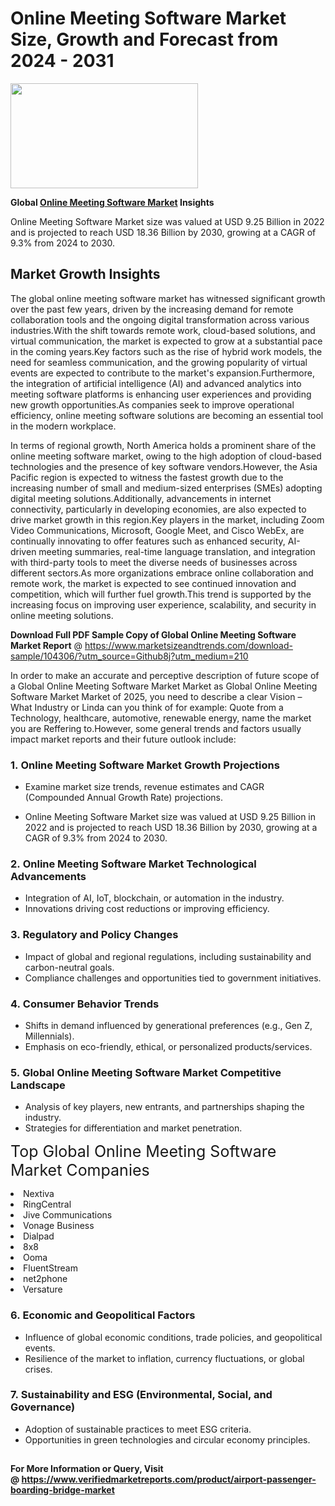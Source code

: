 <H1>Online Meeting Software Market Size, Growth and Forecast from 2024 - 2031</H1><img class="aligncenter size-medium wp-image-584254" src="https://thirdeyenews.in/wp-content/uploads/2024/09/Global-Market-Research-300x168.jpeg" alt="" width="300" height="168" /><p><strong>Global&nbsp;<a href="https://www.marketsizeandtrends.com/download-sample/104306/?utm_source=Github8j?utm_medium=210">Online Meeting Software Market</a> Insights</strong></p><p>Online Meeting Software Market size was valued at USD 9.25 Billion in 2022 and is projected to reach USD 18.36 Billion by 2030, growing at a CAGR of 9.3% from 2024 to 2030.</p><p><h2>Market Growth Insights</h2> <p>The global online meeting software market has witnessed significant growth over the past few years, driven by the increasing demand for remote collaboration tools and the ongoing digital transformation across various industries.With the shift towards remote work, cloud-based solutions, and virtual communication, the market is expected to grow at a substantial pace in the coming years.Key factors such as the rise of hybrid work models, the need for seamless communication, and the growing popularity of virtual events are expected to contribute to the market's expansion.Furthermore, the integration of artificial intelligence (AI) and advanced analytics into meeting software platforms is enhancing user experiences and providing new growth opportunities.As companies seek to improve operational efficiency, online meeting software solutions are becoming an essential tool in the modern workplace.</p> <p>In terms of regional growth, North America holds a prominent share of the online meeting software market, owing to the high adoption of cloud-based technologies and the presence of key software vendors.However, the Asia Pacific region is expected to witness the fastest growth due to the increasing number of small and medium-sized enterprises (SMEs) adopting digital meeting solutions.Additionally, advancements in internet connectivity, particularly in developing economies, are also expected to drive market growth in this region.Key players in the market, including Zoom Video Communications, Microsoft, Google Meet, and Cisco WebEx, are continually innovating to offer features such as enhanced security, AI-driven meeting summaries, real-time language translation, and integration with third-party tools to meet the diverse needs of businesses across different sectors.As more organizations embrace online collaboration and remote work, the market is expected to see continued innovation and competition, which will further fuel growth.This trend is supported by the increasing focus on improving user experience, scalability, and security in online meeting solutions.</p> <p><span class=""><strong>Download Full PDF Sample Copy of Global Online Meeting Software Market Report</strong> @ <a href="https://www.marketsizeandtrends.com/download-sample/104306/?utm_source=Github8j?utm_medium=210" target="_blank">https://www.marketsizeandtrends.com/download-sample/104306/?utm_source=Github8j?utm_medium=210</a></span></p><p>In order to make an accurate and perceptive description of future scope of a Global&nbsp;Online Meeting Software Market Market as Global&nbsp;Online Meeting Software Market Market of 2025, you need to describe a clear Vision &ndash; What Industry or Linda can you think of for example: Quote from a Technology, healthcare, automotive, renewable energy, name the market you are Reffering to.However, some general trends and factors usually impact market reports and their future outlook include:</p><h3>1.&nbsp;<strong>Online Meeting Software Market Growth Projections</strong></h3><ul><li>Examine market size trends, revenue estimates and CAGR (Compounded Annual Growth Rate) projections.</li><li><p>Online Meeting Software Market size was valued at USD 9.25 Billion in 2022 and is projected to reach USD 18.36 Billion by 2030, growing at a CAGR of 9.3% from 2024 to 2030.</p></li></ul><h3>2.&nbsp;<strong>Online Meeting Software Market Technological Advancements</strong></h3><ul><li>Integration of AI, IoT, blockchain, or automation in the industry.</li><li>Innovations driving cost reductions or improving efficiency.</li></ul><h3>3.&nbsp;<strong>Regulatory and Policy Changes</strong></h3><ul><li>Impact of global and regional regulations, including sustainability and carbon-neutral goals.</li><li>Compliance challenges and opportunities tied to government initiatives.</li></ul><h3>4.&nbsp;<strong>Consumer Behavior Trends</strong></h3><ul><li>Shifts in demand influenced by generational preferences (e.g., Gen Z, Millennials).</li><li>Emphasis on eco-friendly, ethical, or personalized products/services.</li></ul><h3>5.&nbsp;<strong>Global Online Meeting Software Market Competitive Landscape</strong></h3><ul><li>Analysis of key players, new entrants, and partnerships shaping the industry.</li><li>Strategies for differentiation and market penetration.</li></ul><p data-pm-slice="1 1 []"><span style="color: inherit; font-family: inherit; font-size: 25px;">Top Global Online Meeting Software Market Companies</span></p><div class="" data-test-id=""><p><li>Nextiva</li><li> RingCentral</li><li> Jive Communications</li><li> Vonage Business</li><li> Dialpad</li><li> 8x8</li><li> Ooma</li><li> FluentStream</li><li> net2phone</li><li> Versature</li></p></div><h3>6.&nbsp;<strong>Economic and Geopolitical Factors</strong></h3><ul><li>Influence of global economic conditions, trade policies, and geopolitical events.</li><li>Resilience of the market to inflation, currency fluctuations, or global crises.</li></ul><h3>7.&nbsp;<strong>Sustainability and ESG (Environmental, Social, and Governance)</strong></h3><ul><li>Adoption of sustainable practices to meet ESG criteria.</li><li>Opportunities in green technologies and circular economy principles.</li></ul><h2><strong style="font-size: 14px;">For More Information or Query, Visit @&nbsp;</strong><a style="background-color: #ffffff; font-size: 14px;" href="https://www.marketsizeandtrends.com/report/online-meeting-software-market/" target="_blank">https://www.verifiedmarketreports.com/product/airport-passenger-boarding-bridge-market</a></h2>